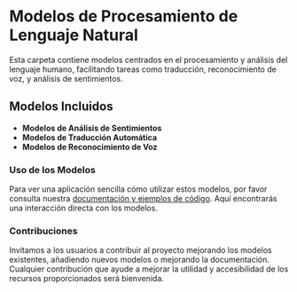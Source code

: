 # Modelos de Procesamiento de Lenguaje Natural

Esta carpeta contiene modelos centrados en el procesamiento y análisis del lenguaje humano, facilitando tareas como traducción, reconocimiento de voz, y análisis de sentimientos.

## Modelos Incluidos

- **Modelos de Análisis de Sentimientos**
- **Modelos de Traducción Automática**
- **Modelos de Reconocimiento de Voz**

### Uso de los Modelos

Para ver una aplicación sencilla cómo utilizar estos modelos, por favor consulta nuestra [documentación y ejemplos de código](URL_AQUI). Aquí encontrarás una interacción directa con los modelos.

### Contribuciones

Invitamos a los usuarios a contribuir al proyecto mejorando los modelos existentes, añadiendo nuevos modelos o mejorando la documentación. Cualquier contribución que ayude a mejorar la utilidad y accesibilidad de los recursos proporcionados será bienvenida.
